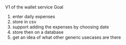 V1 of the wallet service
Goal
 1. enter daily expenses
 2. store in csv
 3. support adding the expenses by choosing date
 4. store then on a database
 5. get an idea of what other generic usecases are there